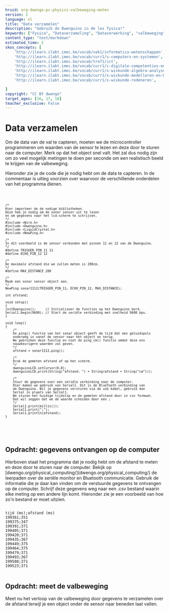 ```yaml
---
hruid: org-dwengo-pc-physics-valbeweging-meten
version: 1
language: nl
title: "Data verzamelen"
description: "Gebruik de Dwenguino in de les fysica!"
keywords: ["Fysica", "Dataverzameling", "Dataverwerking", "valbeweging"]
content_type: "text/markdown"
estimated_time: 2
skos_concepts: [
    'http://ilearn.ilabt.imec.be/vocab/vak1/informatica-wetenschappen', 
    'http://ilearn.ilabt.imec.be/vocab/curr1/s-computers-en-systemen',
    'http://ilearn.ilabt.imec.be/vocab/tref1/ict',
    'http://ilearn.ilabt.imec.be/vocab/curr1/c-digitale-competenties-en-mediawijsheid',
    'http://ilearn.ilabt.imec.be/vocab/curr1/s-wiskunde-algebra-analyse',
    'http://ilearn.ilabt.imec.be/vocab/curr1/s-wiskunde-modelleren-en-heuristiek',
    'http://ilearn.ilabt.imec.be/vocab/curr1/s-wiskunde-redeneren',

]
copyright: "CC BY dwengo"
target_ages: [16, 17, 18]
teacher_exclusive: False
---
```


# Data verzamelen

Om de data van de val te capteren, moeten we de microcontroller programmeren om waarden van de sensor te lezen en deze door te sturen naar de computer. Merk op dat het object snel valt. Het zal dus nodig zijn om zo veel mogelijk metingen te doen per seconde om een realistisch beeld te krijgen van de valbeweging.

Hieronder zie je de code die je nodig hebt om de data te capteren. In de commentaar is uitleg voorzien over waarvoor de verschillende onderdelen van het programma dienen.

<div class="dwengo-content dwengo-code-simulator">
    <pre>
<code class="language-cpp" data-filename="afstand_meten.cpp">

    /*
    Hier importeer de de nodige bibliotheken.
    Deze heb je nodig om de sonar sensor uit te lezen
    en om gegevens naar het lcd-scherm te schrijven.
    */
    #include <Wire.h>
    #include <Dwenguino.h>
    #include <LiquidCrystal.h>
    #include <NewPing.h>

    /*
    In dit voorbeeld is de sensor verbonden met pinnen 11 en 12 van de Dwenguino.
    */
    #define TRIGGER_PIN_11 11
    #define ECHO_PIN_12 12

    /*
    De maximale afstand die we zullen meten is 200cm.
    */
    #define MAX_DISTANCE 200

    /*
    Maak een sonar sensor object aan.
    */
    NewPing sonar1112(TRIGGER_PIN_11, ECHO_PIN_12, MAX_DISTANCE);

    int afstand;

    void setup()
    {
    initDwenguino();     // Initialiseer de functies op het Dwenguino bord.
    Serial1.begin(9600); // Start de seriële verbinding met snelheid 9600 bps.
    }

    void loop()
    {
        /*
        De ping() functie van het sonar object geeft de tijd dat een geluidspuls 
        onderweg is vanaf de sensor naar het object en terug.
        We gebruiken deze functie en niet de ping_cm() functie omdat deze ons 
        nauwkeurigere waarden zal geven. 
        */
        afstand = sonar1112.ping();  

        /*
        Druk de gemeten afstand af op het scherm.
        */   
        dwenguinoLCD.setCursor(0,0);
        dwenguinoLCD.print(String("afstand: ") + String(afstand + String("cm")));

        /*
        Stuur de gegevens over een seriële verbinding naar de computer.
        Hier maken we gebruik van Serial1. Dit is de BlueTooth verbinding van 
        de Dwenguino. Wil je gegevens versturen via de usb kabel, gebruik dan 
        Serial in plaats van Serial1.
        We sturen het huidige tijdstip en de gemeten afstand door in csv formaat.
        Dat wil zeggen dat we de waarde scheiden door een ;
        */
        Serial1.print(millis());
        Serial1.print(";");
        Serial1.println(afstand); 
    }
</code>
    </pre>
</div>

<div class="dwengo-content assignment">
<h2 class="title">Opdracht: gegevens ontvangen op de computer</h2>
<div class="content">
Hierboven staat het programma dat je nodig hebt om de afstand te meten en deze door te sturen naar de computer. Bekijk op [dwengo.org/physical_computing/](dwengo.org/physical_computing/) de leerpaden over de seriële monitor en Bluetooth communicatie. Gebruik de informatie die je daar kan vinden om de verstuurde gegevens te ontvangen op de computer. Schrijf deze gegevens weg naar een .csv bestand waarin elke meting op een andere lijn komt. Hieronder zie je een voorbeeld van hoe zo'n bestand er moet uitzien.

<pre class="lang-csv">
<code>
tijd (ms);afstand (ms)
199361;351
199375;347
199391;371
199405;371
199420;371
199435;367
199449;375
199464;375
199479;371
199493;367
199508;371
199523;371
</code>
</pre>

</div>
</div>

<div class="dwengo-content assignment">
<h2 class="title">Opdracht: meet de valbeweging</h2>
<div class="content">
Meet nu het verloop van de valbeweging door gegevens te verzamelen over de afstand terwijl je een object onder de sensor naar beneden laat vallen. 
</div>

